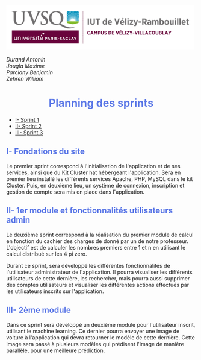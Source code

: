 <img src="Images/logoUvsq.jpg" width="500">

_Durand Antonin_ <br>
_Jougla Maxime_ <br>
_Parciany Benjamin_ <br>
_Zehren William_

<h1 style="color:#5d79e7; text-align: center"> Planning des sprints </h1>

<ul>
<li><a href="#sprint1">I- Sprint 1 </a></li>
<li><a href="#sprint2">II- Sprint 2 </a></li>
<li><a href="#sprint3">III- Sprint 3 </a></li>
</ul>

<h2 style="color:#5d79e7; page-break-before: always" id="sprint1"> I- Fondations du site </h2>

Le premier sprint correspond à l'initialisation de l'application et de ses services, ainsi que du Kit Cluster hat hébergeant l'application.
Sera en premier lieu installé les différents services Apache, PHP, MySQL dans le kit Cluster.
Puis, en deuxième lieu, un système de connexion, inscription et gestion de compte sera mis en place dans l'application.

<h2 style="color:#5d79e7; page-break-before: always" id="sprint2"> II- 1er module et fonctionnalités utilisateurs admin </h2>

Le deuxième sprint correspond à la réalisation du premier module de calcul en fonction du cachier des charges de donné par un de notre professeur.
L'objectif est de calculer les nombres premiers entre 1 et n en utilisant le calcul distribué sur les 4 pi zero.

Durant ce sprint, sera développé les différentes fonctionnalités de l'utilisateur administrateur de l'application. 
Il pourra visualiser les différents utilisateurs de cette dernière, les rechercher, mais pourra aussi supprimer des comptes utilisateurs et visualiser les différentes actions effectués par les utilisateurs inscrits sur l'application.


<h2 style="color:#5d79e7; page-break-before: always" id="sprint3"> III- 2ème module  </h2>

Dans ce sprint sera développé un deuxième module pour l'utilisateur inscrit, utilisant le machine learning.
Ce dernier pourra envoyer une image de voiture à l'application qui devra retourner le modèle de cette dernière. Cette image sera passé à plusieurs modèles qui prédisent l'image de manière parallèle, pour une meilleure prédiction.